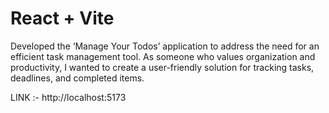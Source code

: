 # React + Vite

Developed the ‘Manage Your Todos’ application to address the need for an efficient task management tool. As someone who values organization and productivity, I wanted to create a user-friendly solution for tracking tasks, deadlines, and completed items.

LINK :- http://localhost:5173
